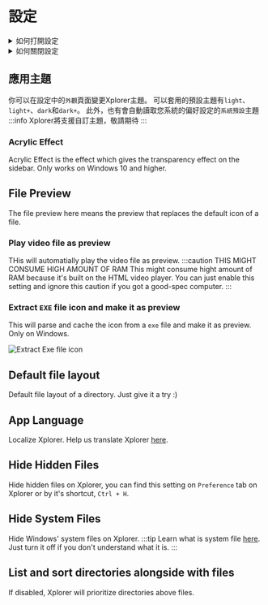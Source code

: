 # 設定

<details>
<summary>
如何打開設定
</summary>
您可以點選Xplorer左下角的`設定`按鈕打開Xplorer設定

![Settings](/img/docs/settings.png)

</details> <details>
<summary>
如何關閉設定
</summary>
您可以點選Xplorer左上角的關閉設定按鈕關閉Xplorer設定

![Settings](/img/docs/exit-settings.png)

</details>

## 應用主題

你可以在設定中的`外觀`頁面變更Xplorer主題。 可以套用的預設主題有`light`、`light+`、`dark`和`dark+`。 此外，也有會自動讀取您系統的偏好設定的`系統預設`主題 :::info Xplorer將支援自訂主題，敬請期待 :::

### Acrylic Effect

Acrylic Effect is the effect which gives the transparency effect on the sidebar. Only works on Windows 10 and higher.

## File Preview

The file preview here means the preview that replaces the default icon of a file.

### Play video file as preview

THis will automatially play the video file as preview. :::caution THIS MIGHT CONSUME HIGH AMOUNT OF RAM This might consume hight amount of RAM because it's built on the HTML video player. You can just enable this setting and ignore this caution if you got a good-spec computer. :::

### Extract `EXE` file icon and make it as preview

This will parse and cache the icon from a `exe` file and make it as preview. Only on Windows.

![Extract Exe file icon](/img/docs/extract-exe-icon.png)

## Default file layout

Default file layout of a directory. Just give it a try :)

## App Language

Localize Xplorer. Help us translate Xplorer [here](https://github.com/kimlimjustin/xplorer/discussions/30).

## Hide Hidden Files

Hide hidden files on Xplorer, you can find this setting on `Preference` tab on Xplorer or by it's shortcut, `Ctrl + H`.

## Hide System Files

Hide Windows' system files on Xplorer. :::tip Learn what is system file [here](https://en.wikipedia.org/wiki/System_file). Just turn it off if you don't understand what it is. :::

## List and sort directories alongside with files

If disabled, Xplorer will prioritize directories above files.
